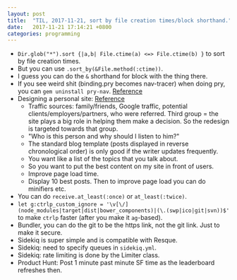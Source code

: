 ```yaml
---
layout: post
title:  "TIL, 2017-11-21, sort by file creation times/block shorthand."
date:   2017-11-21 17:14:21 +0800
categories: programming
---
```


- `Dir.glob("*").sort {|a,b| File.ctime(a) <=> File.ctime(b) }` to sort by file creation times.
-  But you can use `.sort_by(&File.method(:ctime))`.
- I guess you can do the `&` shorthand for block with the thing there.
- If you see weird shit (binding.pry becomes nav-tracer) when doing pry, you can `gem uninstall pry-nav`. [Reference](https://stackoverflow.com/questions/26860140/pry-nav-work-unexpectedly)
- Designing a personal site: [Reference](https://kev.inburke.com/kevin/site-redesign/)
  - Traffic sources: family/friends, Google traffic, potential clients/employers/partners, who were referred. Third group = the site plays a big role in helping them make a decision. So the redesign is targeted towards that group.
  - "Who is this person and why should I listen to him?"
  - The standard blog template (posts displayed in reverse chronological order) is only good if the writer updates frequently.
  - You want like a list of the topics that you talk about.
  - So you want to put the best content on my site in front of users.
  - Improve page load time.
  - Display 10 best posts. Then to improve page load you can do minifiers etc.
- You can do `receive.at_least(:once)` or `at_least(:twice)`.
- `let g:ctrlp_custom_ignore = '\v[\/](node_modules|target|dist|bower_components)|(\.(swp|ico|git|svn))$'` to make `ctrlp` faster (after you make it `ag`-based).
- Bundler, you can do the git to be the https link, not the git link. Just to make it secure.
- Sidekiq is super simple and is compatible with Resque.
- Sidekiq: need to specify queues in `sidekiq.yml`.
- Sidekiq: rate limiting is done by the Limiter class.
- Product Hunt: Post 1 minute past minute SF time as the leaderboard refreshes then.
